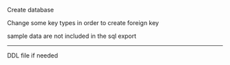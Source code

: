 
Create database

Change some key types in order to create foreign key

sample data are not included in the sql export

---------------------------------

DDL file if needed
